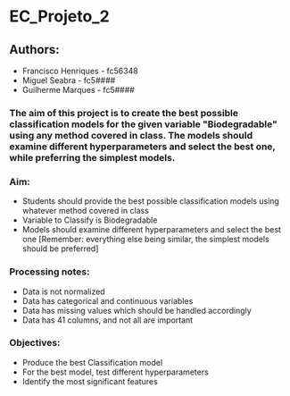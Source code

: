 # EC_Projeto_2

## Authors:
  - Francisco Henriques - fc56348
  - Miguel Seabra - fc5####
  - Guilherme Marques - fc5####

### The aim of this project is to create the best possible classification models for the given variable "Biodegradable" using any method covered in class. The models should examine different hyperparameters and select the best one, while preferring the simplest models.

### Aim:
  - Students should provide the best possible classification models using whatever method covered in class
  - Variable to Classify is Biodegradable
  - Models should examine different hyperparameters and select the best one [Remember: everything else being similar, the simplest models should be preferred]

### Processing notes:
  - Data is not normalized
  - Data has categorical and continuous variables
  - Data has missing values which should be handled accordingly
  - Data has 41 columns, and not all are important

### Objectives:
  - Produce the best Classification model
  - For the best model, test different hyperparameters
  - Identify the most significant features
